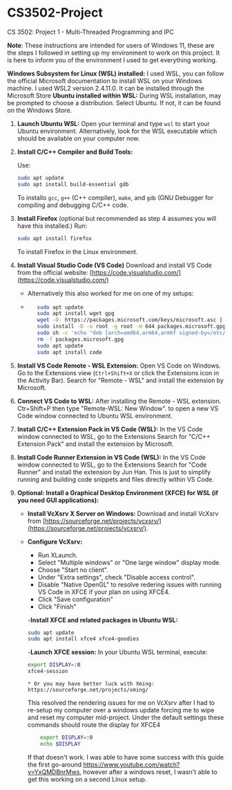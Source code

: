 # CS3502-Project
CS 3502: Project 1 - Multi-Threaded Programming and IPC

**Note**: These instructions are intended for users of Windows 11, these are the steps I followed in setting up my environment to work on this project. It is here to inform you of the environment I used to get everything working.

**Windows Subsystem for Linux (WSL) installed:**  I used WSL, you can follow the official Microsoft documentation to install WSL on your Windows machine. I used WSL2 version 2.4.11.0. It can be installed through the Microsoft Store
**Ubuntu installed within WSL:** During WSL installation, may be prompted to choose a distribution. Select Ubuntu. If not, it can be found on the Windows Store.


1.  **Launch Ubuntu WSL:** Open your terminal and type `wsl` to start your Ubuntu environment. Alternatively, look for the WSL executable which should be available on your computer now.

2.  **Install C/C++ Compiler and Build Tools:**

    Use:
    ```bash
    sudo apt update
    sudo apt install build-essential gdb
    ```
    To installo `gcc`, `g++` (C++ compiler), `make`, and `gdb` (GNU Debugger for compiling and debugging C/C++ code.
3. **Install Firefox** (optional but recommended as step 4 assumes you will have this installed.)
    Run:
   ```bash
   sudo apt install firefox
   ```
   To install Firefox in the Linux environment. 
5.  **Install Visual Studio Code (VS Code)** Download and install VS Code from the official website: [https://code.visualstudio.com/](https://code.visualstudio.com/)
       * Alternatively this also worked for me on one of my setups:
       * ```bash
            sudo apt update
            sudo apt install wget gpg
            wget -O- https://packages.microsoft.com/keys/microsoft.asc | gpg --dearmor > packages.microsoft.gpg
            sudo install -D -o root -g root -m 644 packages.microsoft.gpg /etc/apt/keyrings/packages.microsoft.gpg
            sudo sh -c 'echo "deb [arch=amd64,arm64,armhf signed-by=/etc/apt/keyrings/packages.microsoft.gpg] https://packages.microsoft.com/repos/vscode stable main" > /etc/apt/sources.list.d/vscode.list'
            rm -f packages.microsoft.gpg
            sudo apt update
            sudo apt install code
            ```

7.  **Install VS Code Remote - WSL Extension:**
   Open VS Code on Windows.
    Go to the Extensions view (`Ctrl+Shift+X` or click the Extensions icon in the Activity Bar).
    Search for "Remote - WSL" and install the extension by Microsoft.

8.  **Connect VS Code to WSL:**
    After installing the Remote - WSL extension. 
    Ctr+Shift+P then type "Remote-WSL: New Window". to open a new VS Code window connected to Ubuntu WSL environment.

9.  **Install C/C++ Extension Pack in VS Code (WSL):**
    In the VS Code window connected to WSL, go to the Extensions
    Search for "C/C++ Extension Pack" and install the extension by Microsoft.

10.  **Install Code Runner Extension in VS Code (WSL):**
    In the VS Code window connected to WSL, go to the Extensions
    Search for "Code Runner" and install the extension by Jun Han. This is just to simplify running and building code snippets and files directly within VS Code.

11.  **Optional: Install a Graphical Desktop Environment (XFCE) for WSL (if you need GUI applications):**

     * **Install VcXsrv X Server on Windows:** Download and install VcXsrv from [https://sourceforge.net/projects/vcxsrv/](https://sourceforge.net/projects/vcxsrv/).

     * **Configure VcXsrv:**
        *   Run XLaunch.
        *   Select "Multiple windows" or "One large window" display mode.
        *   Choose "Start no client".
        *   Under "Extra settings", check "Disable access control".
        *   Disable "Native OpenGL" to resolve redering issues with running VS Code in XFCE if your plan on using XFCE4.
        *   Click "Save configuration" 
        *   Click "Finish"

        -**Install XFCE and related packages in Ubuntu WSL:**
        ```bash
        sudo apt update
        sudo apt install xfce4 xfce4-goodies
        ```

        -**Launch XFCE session:** In your Ubuntu WSL terminal, execute:
        ```bash
        export DISPLAY=:0
        xfce4-session
        ```

           * Or you may have better luck with Xming: https://sourceforge.net/projects/xming/
        This resolved the rendering issues for me on VcXsrv after I had to re-setup my computer over a windows update forcing me to wipe and reset my computer mid-project. 
        Under the default settings these commands should route the display for XFCE4
        ```bash
            export DISPLAY=:0
            echo $DISPLAY
        ```
        If that doesn't work. I was able to have some success with this guide the first go-around https://www.youtube.com/watch?v=YxQMDBnrMws, however after a windows reset, I wasn't able to get this working on a second Linux setup. 
